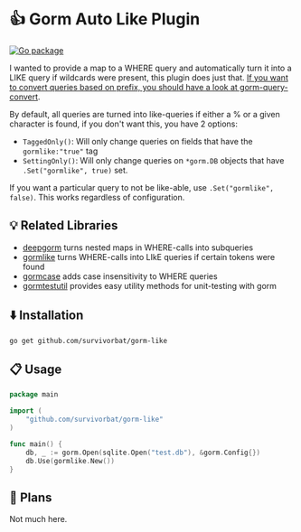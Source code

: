 # 👍 Gorm Auto Like Plugin

[![Go package](https://github.com/survivorbat/gorm-like/actions/workflows/test.yaml/badge.svg)](https://github.com/survivorbat/gorm-like/actions/workflows/test.yaml)

I wanted to provide a map to a WHERE query and automatically turn it into a LIKE query if wildcards were present, this
plugin does just that. [If you want to convert queries based on prefix, you should have a look at gorm-query-convert](https://github.com/survivorbat/gorm-query-convert).

By default, all queries are turned into like-queries if either a % or a given character is found, if you don't want this,
you have 2 options:

- `TaggedOnly()`: Will only change queries on fields that have the `gormlike:"true"` tag
- `SettingOnly()`: Will only change queries on `*gorm.DB` objects that have `.Set("gormlike", true)` set.

If you want a particular query to not be like-able, use `.Set("gormlike", false)`. This works
regardless of configuration.

## 💡 Related Libraries

- [deepgorm](https://github.com/survivorbat/gorm-deep-filtering) turns nested maps in WHERE-calls into subqueries
- [gormlike](https://github.com/survivorbat/gorm-like) turns WHERE-calls into LIkE queries if certain tokens were found
- [gormcase](https://github.com/survivorbat/gorm-case) adds case insensitivity to WHERE queries
- [gormtestutil](https://github.com/ing-bank/gormtestutil) provides easy utility methods for unit-testing with gorm

## ⬇️ Installation

`go get github.com/survivorbat/gorm-like`

## 📋 Usage

```go
package main

import (
    "github.com/survivorbat/gorm-like"
)

func main() {
	db, _ := gorm.Open(sqlite.Open("test.db"), &gorm.Config{})
	db.Use(gormlike.New())
}

```

## 🔭 Plans

Not much here.
